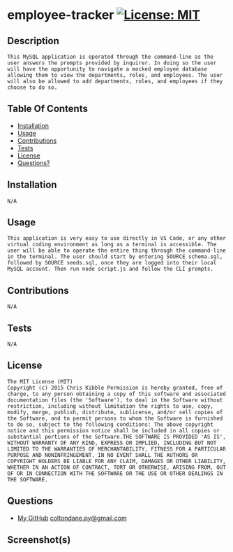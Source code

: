 # employee-tracker [![License: MIT](https://img.shields.io/badge/License-MIT-yellow.svg)](https://opensource.org/licenses/MIT)
## Description
    This MySQL application is operated through the command-line as the user answers the prompts provided by inquirer. In doing so the user will have the opportunity to navigate a mocked employee database allowing them to view the departments, roles, and employees. The user will also be allowed to add departments, roles, and employees if they choose to do so.  
## Table Of Contents
- [Installation](#installation)
- [Usage](#usage)
- [Contributions](#contributions)
- [Tests](#tests)
- [License](#license)
- [Questions?](#questions)
## Installation
    N/A
## Usage
    This application is very easy to use directly in VS Code, or any other virtual coding environment as long as a terminal is accessible. The user will be able to operate the entire thing through the command-line in the terminal. The user should start by entering SOURCE schema.sql, followed by SOURCE seeds.sql, once they are logged into their local MySQL account. Then run node script.js and follow the CLI prompts.
## Contributions
    N/A
## Tests
    N/A
## License
    The MIT License (MIT)
	Copyright (c) 2015 Chris Kibble Permission is hereby granted, free of charge, to any person obtaining a copy of this software and associated documentation files (the 'Software'), to deal in the Software without restriction, including without limitation the rights to use, copy, modify, merge, publish, distribute, sublicense, and/or sell copies of the Software, and to permit persons to whom the Software is furnished to do so, subject to the following conditions: The above copyright notice and this permission notice shall be included in all copies or substantial portions of the Software.THE SOFTWARE IS PROVIDED 'AS IS', WITHOUT WARRANTY OF ANY KIND, EXPRESS OR IMPLIED, INCLUDING BUT NOT LIMITED TO THE WARRANTIES OF MERCHANTABILITY, FITNESS FOR A PARTICULAR PURPOSE AND NONINFRINGEMENT. IN NO EVENT SHALL THE AUTHORS OR COPYRIGHT HOLDERS BE LIABLE FOR ANY CLAIM, DAMAGES OR OTHER LIABILITY, WHETHER IN AN ACTION OF CONTRACT, TORT OR OTHERWISE, ARISING FROM, OUT OF OR IN CONNECTION WITH THE SOFTWARE OR THE USE OR OTHER DEALINGS IN THE SOFTWARE.
## Questions
- [My GitHub](https://github.com/coltondane)
    coltondane.py@gmail.com
## Screenshot(s)